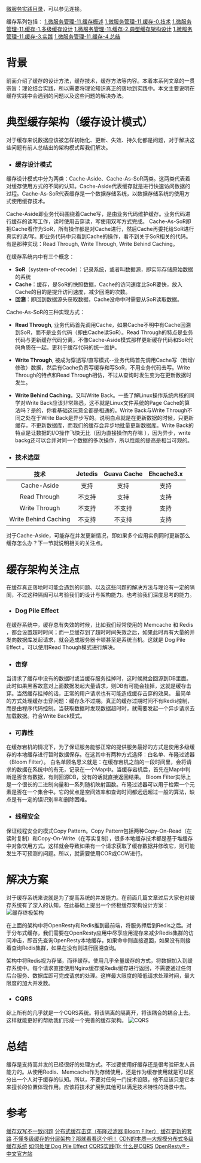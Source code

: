 [微服务实践目录](https://www.jianshu.com/p/f3d5a02757f1)，可以参见连接。

缓存系列包括：
[1.微服务管理-11.缓存概述](https://www.jianshu.com/p/57bcef58bac4)
[1.微服务管理-11.缓存-0.技术](https://www.jianshu.com/p/97a1069756b2)
[1.微服务管理-11.缓存-1.多级缓存设计](https://www.jianshu.com/p/834995215afb)
[1.微服务管理-11.缓存-2.典型缓存架构设计](https://www.jianshu.com/p/6a5f8f272cf2)
[1.微服务管理-11.缓存-3.实践](https://www.jianshu.com/p/817b984f8088)
[1.微服务管理-11.缓存-4.总结]()

# 背景

前面介绍了缓存的设计方法，缓存技术，缓存方法等内容。本着本系列文章的一贯宗旨：理论结合实践，所以需要将理论知识真正的落地到实践中。本文主要说明在缓存实践中会遇到的问题以及这些问题的解决办法。

# 典型缓存架构（缓存设计模式）

对于缓存来说数据应该被怎样初始化、更新、失效、持久化都是问题，对于解决这些问题有前人总结出的架构模式帮我们解决。

- ### 缓存设计模式
缓存设计模式中分为两类：Cache-Aside、Cache-As-SoR两类。这两类代表着对缓存使用方式的不同的认知。Cache-Aside代表缓存就是进行快速访问数据的过程。Cache-As-SoR代表缓存是一个数据存储系统，以数据存储系统的使用方式使用缓存技术。

Cache-Aside即业务代码围绕着Cache写，是由业务代码维护缓存。业务代码进行缓存的读写工作，读时使用击穿读，写使用双写方式完成。
Cache-As-SoR即把Cache看作为SoR，所有操作都是对Cache进行，然后Cache再委托给SoR进行真实的读/写。即业务代码中只看到Cache的操作，看不到关于SoR相关的代码。有是那种实现：Read Through, Write Through, Write Behind Caching。

在缓存系统内中有三个概念：
- **SoR**（system-of-recode）：记录系统，或者叫数据源，即实际存储原始数据的系统
- **Cache**：缓存，是SoR的快照数据，Cache的访问速度比SoR要快，放入Cache的目的是提升访问速度，减少回溯的次数。
- **回溯**：即回到数据源头获取数据，Cache没命中时需要从SoR读取数据。

Cache-As-SoR的三种实现方式：
- **Read Through**, 业务代码首先调用Cache，如果Cache不明中有Cache回溯到SoR，而不是业务代码（即由Cache读SoR）。Read Through的特点是业务代码与更新缓存代码分离，不像Cache-Aside模式那样更新缓存代码和SoR代码角质在一起。更利于缓存代码的统一维护。
- **Write Through**, 被成为穿透写/直写模式--业务代码首先调用Cache写（新增/修改）数据，然后有Cache负责写缓存和写SoR，不用业务代码去写。Write Through的特点和Read Through相仿，不过从查询时发生变为在更新数据时发生。
- **Write Behind Caching**，又叫Write Back。一些了解Linux操作系统内核的同学对Write Back应该非常熟悉，这不就是Linux文件系统的Page Cache的算法吗？是的，你看基础这玩意全都是相通的。Write Back与Write Through不同之处在于Write Back是异步写的。说明白点就是在更新数据的时候，只更新缓存，不更新数据库，而我们的缓存会异步地批量更新数据库。Write Back的特点是让数据的I/O操作飞快无比（因为直接操作内存嘛 ），因为异步，write backg还可以合并对同一个数据的多次操作，所以性能的提高是相当可观的。

- ### 技术选型
|技术|Jetedis|Guava Cache|Ehcache3.x|
|:-:|:-:|:-:|:-:|
|Cache-Aside|支持|支持|支持|
|Read Through|不支持|支持|支持|
|Write Through|不支持|不支持|支持|
|Write Behind Caching|不支持|不支持|支持|

对于Cache-Aside，可能存在并发更新情况，即如果多个应用实例同时更新那么缓存怎么办？下一节就说明相关的关注点。

# 缓存架构关注点

在缓存真正落地时可能会遇到的问题、以及这些问题的解决方法与理论有一定的隔阂，不过这种隔阂可以考验我们的设计与架构能力。也考验我们深度思考的能力。

- ### Dog Pile Effect
在缓存系统中，缓存总有失效的时候，比如我们经常使用的 Memcache 和 Redis ，都会设置超时时间；而一旦缓存到了超时时间失效之后，如果此时再有大量的并发向数据库发起请求，就会造成服务器卡顿甚至是系统当机。这就是 Dog Pile Effect 。可以使用Read Though模式进行解决。

 - ### 击穿
当请求了缓存中没有的数据时或当缓存服务挂掉时，这时候就会回源到DB里面。此时如果黑客故意对上面数据发起大量请求，则DB有可能会挂掉，这就是缓存击穿。当然缓存挂掉的话，正常的用户请求也有可能造成缓存击穿的效果。
最简单的方式处理缓存击穿问题：缓存永不过期。真正的缓存过期时间不有Redis控制，而是由程序代码控制。当获取数据时发现数据超时时，就需要发起一个异步请求去加载数据。符合Write Back模式。

- ### 可靠性
在缓存宕机的情况下，为了保证服务能够正常的提供服务最好的方式是使用多级缓存的本地缓存进行暂时数据保存。在这其中有两种方式选择：白名单、布隆过滤器（Bloom Filter）。
白名单顾名思义就是：在缓存宕机之前的一段时间里，会将请求的数据在系统中的有无，记录在一个Map中。当缓存宕机后，首先在Map中判断是否含有数据，有则回源DB，没有的话就直接返回结果。
Bloom Filter实际上是一个很长的二进制向量和一系列随机映射函数。布隆过滤器可以用于检索一个元素是否在一个集合中。它的优点是空间效率和查询时间都远远超过一般的算法，缺点是有一定的误识别率和删除困难。

- ### 线程安全
保证线程安全的模式Copy Pattern。Copy Pattern包括两种Copy-On-Read（在读时复制）和Copy-On-Write（在写实复制），很多本地缓存技术都是基于堆缓存中对象饮用方式。这样就会导致如果有一个请求获取了缓存数据并修改它，则可能发生不可预测的问题。所以，就需要使用COR或COW进行。

# 解决方案

对于缓存系统来说就是为了提高系统的并发能力。在前面几篇文章过后大家也对缓存系统有了深入的认知，在此基础上提出一个终极缓存架构设计方案：
![缓存终极架构](https://upload-images.jianshu.io/upload_images/2454595-f90e6f2e49a112d8.png?imageMogr2/auto-orient/strip%7CimageView2/2/w/740)

在上面的架构中将OpenResty和Redis推到最前端，将服务押后到Redis之后。对于分布式缓存，我们需要在OpenResty应用中尽享应用混存来减少Redis集群的访问冲击，即首先查询OpenResty本地缓存，如果命中则直接返回，如果没有则接着查询Redis集群，如果在没有则进行回溯查询。

架构中将Redis视为存储，而非缓存。使用几乎全量缓存的方式，将数据加入到缓存系统中。每个请求直接使用Nginx缓存或Redis缓存进行返回，不需要通过任何后台服务、数据库即可完成请求的处理。这样最大限度的降低请求处理时间，最大限度的加大并发数。

- ### CQRS
综上所有的几乎就是一个CQRS系统。将该隔离的隔离开，将该耦合的耦合上去。这样就能更好的帮助我们形成一个完善的缓存架构。
![CQRS](https://upload-images.jianshu.io/upload_images/2454595-9dfe5ec09cf2d506.png?imageMogr2/auto-orient/strip%7CimageView2/2/w/1240)

# 总结
缓存是支持高并发的已经很好的处理方式。不过要使用好缓存还是很考验研发人员能力的。从使用Redis、Memcache作为存储使用，还是作为缓存使用就是可以区分出一个人对于缓存的认知。所以，不要对任何一门技术设限，他不应该只是它本来擅长的位置体现作用。应该将技术扩展到其他可以满足技术特性的场景中去。

# 参考
[缓存双写不一致问题](https://www.cnblogs.com/sunliyuan/p/11336014.html)
[分布式缓存击穿（布隆过滤器 Bloom Filter）](http://moguhu.com/article/detail?articleId=96)
[缓存更新的套路](https://coolshell.cn/articles/17416.html)
[不懂多级缓存的分层架构？那就看看这个吧！](https://zhuanlan.zhihu.com/p/83684402)
[CDN的本质—大规模分布式多级缓存系统](https://cn.hiclc.com/forum.php?mod=viewthread&action=printable&tid=2583)
[如何处理 Dog Pile Effect](http://caiknife.github.io/blog/2013/11/20/how-to-deal-with-dog-pile-effect/)
[CQRS实践(1): 什么是CQRS](https://www.cnblogs.com/mouhong-lin/archive/2012/03/23/what-is-cqrs.html)
 [OpenResty® - 中文官方站](https://openresty.org/cn/)
